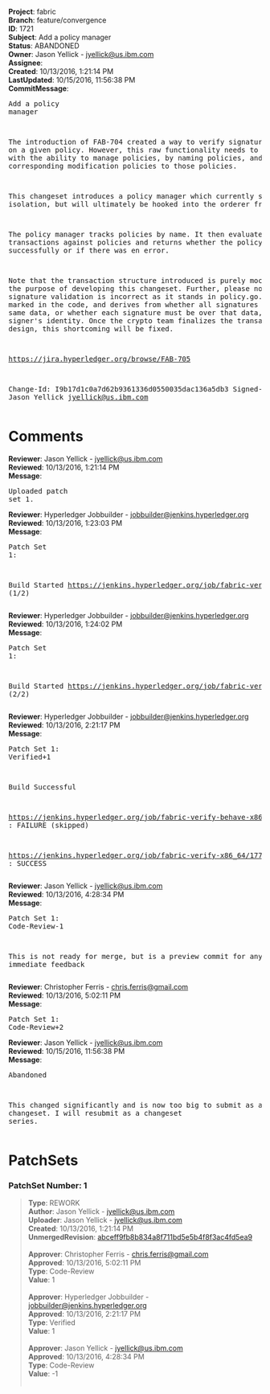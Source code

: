 <strong>Project</strong>: fabric<br><strong>Branch</strong>: feature/convergence<br><strong>ID</strong>: 1721<br><strong>Subject</strong>: Add a policy manager<br><strong>Status</strong>: ABANDONED<br><strong>Owner</strong>: Jason Yellick - jyellick@us.ibm.com<br><strong>Assignee</strong>:<br><strong>Created</strong>: 10/13/2016, 1:21:14 PM<br><strong>LastUpdated</strong>: 10/15/2016, 11:56:38 PM<br><strong>CommitMessage</strong>:<br><pre>Add a policy manager

The introduction of FAB-704 created a way to verify signatures based on
a given policy.  However, this raw functionality needs to be enhanced
with the ability to manage policies, by naming policies, and associating
corresponding modification policies to those policies.

This changeset introduces a policy manager which currently stands in
isolation, but will ultimately be hooked into the orderer framework.

The policy manager tracks policies by name.  It then evaluates
transactions against policies and returns whether the policy evaluated
successfully or if there was en error.

Note that the transaction structure introduced is purely mocked for the
purpose of developing this changeset.  Further, please note that the
signature validation is incorrect as it stands in policy.go.  This is
marked in the code, and derives from whether all signatures are over the
same data, or whether each signature must be over that data, and the
signer's identity.  Once the crypto team finalizes the transaction
design, this shortcoming will be fixed.

https://jira.hyperledger.org/browse/FAB-705

Change-Id: I9b17d1c0a7d62b9361336d0550035dac136a5db3
Signed-off-by: Jason Yellick <jyellick@us.ibm.com>
</pre><h1>Comments</h1><strong>Reviewer</strong>: Jason Yellick - jyellick@us.ibm.com<br><strong>Reviewed</strong>: 10/13/2016, 1:21:14 PM<br><strong>Message</strong>: <pre>Uploaded patch set 1.</pre><strong>Reviewer</strong>: Hyperledger Jobbuilder - jobbuilder@jenkins.hyperledger.org<br><strong>Reviewed</strong>: 10/13/2016, 1:23:03 PM<br><strong>Message</strong>: <pre>Patch Set 1:

Build Started https://jenkins.hyperledger.org/job/fabric-verify-x86_64/1775/ (1/2)</pre><strong>Reviewer</strong>: Hyperledger Jobbuilder - jobbuilder@jenkins.hyperledger.org<br><strong>Reviewed</strong>: 10/13/2016, 1:24:02 PM<br><strong>Message</strong>: <pre>Patch Set 1:

Build Started https://jenkins.hyperledger.org/job/fabric-verify-behave-x86_64/674/ (2/2)</pre><strong>Reviewer</strong>: Hyperledger Jobbuilder - jobbuilder@jenkins.hyperledger.org<br><strong>Reviewed</strong>: 10/13/2016, 2:21:17 PM<br><strong>Message</strong>: <pre>Patch Set 1: Verified+1

Build Successful 

https://jenkins.hyperledger.org/job/fabric-verify-behave-x86_64/674/ : FAILURE (skipped)

https://jenkins.hyperledger.org/job/fabric-verify-x86_64/1775/ : SUCCESS</pre><strong>Reviewer</strong>: Jason Yellick - jyellick@us.ibm.com<br><strong>Reviewed</strong>: 10/13/2016, 4:28:34 PM<br><strong>Message</strong>: <pre>Patch Set 1: Code-Review-1

This is not ready for merge, but is a preview commit for anyone with immediate feedback</pre><strong>Reviewer</strong>: Christopher Ferris - chris.ferris@gmail.com<br><strong>Reviewed</strong>: 10/13/2016, 5:02:11 PM<br><strong>Message</strong>: <pre>Patch Set 1: Code-Review+2</pre><strong>Reviewer</strong>: Jason Yellick - jyellick@us.ibm.com<br><strong>Reviewed</strong>: 10/15/2016, 11:56:38 PM<br><strong>Message</strong>: <pre>Abandoned

This changed significantly and is now too big to submit as a single changeset.  I will resubmit as a changeset series.</pre><h1>PatchSets</h1><h3>PatchSet Number: 1</h3><blockquote><strong>Type</strong>: REWORK<br><strong>Author</strong>: Jason Yellick - jyellick@us.ibm.com<br><strong>Uploader</strong>: Jason Yellick - jyellick@us.ibm.com<br><strong>Created</strong>: 10/13/2016, 1:21:14 PM<br><strong>UnmergedRevision</strong>: [abceff9fb8b834a8f711bd5e5b4f8f3ac4fd5ea9](https://github.com/hyperledger-gerrit-archive/fabric/commit/abceff9fb8b834a8f711bd5e5b4f8f3ac4fd5ea9)<br><br><strong>Approver</strong>: Christopher Ferris - chris.ferris@gmail.com<br><strong>Approved</strong>: 10/13/2016, 5:02:11 PM<br><strong>Type</strong>: Code-Review<br><strong>Value</strong>: 1<br><br><strong>Approver</strong>: Hyperledger Jobbuilder - jobbuilder@jenkins.hyperledger.org<br><strong>Approved</strong>: 10/13/2016, 2:21:17 PM<br><strong>Type</strong>: Verified<br><strong>Value</strong>: 1<br><br><strong>Approver</strong>: Jason Yellick - jyellick@us.ibm.com<br><strong>Approved</strong>: 10/13/2016, 4:28:34 PM<br><strong>Type</strong>: Code-Review<br><strong>Value</strong>: -1<br><br></blockquote>